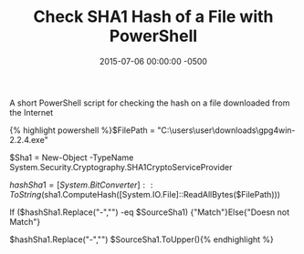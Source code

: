 ﻿---
layout: post
title:  Check SHA1 Hash of a File with PowerShell
date:   2015-07-06 00:00:00 -0500
categories: IT
---







A short PowerShell script for checking the hash on a file downloaded from the Internet

{% highlight powershell %}$FilePath = "C:\users\user\downloads\gpg4win-2.2.4.exe"

$Sha1 = New-Object -TypeName System.Security.Cryptography.SHA1CryptoServiceProvider

$hashSha1 = [System.BitConverter]::ToString($sha1.ComputeHash([System.IO.File]::ReadAllBytes($FilePath)))

If ($hashSha1.Replace("-","") -eq $SourceSha1) {"Match"}Else{"Doesn not Match"}

$hashSha1.Replace("-","")
$SourceSha1.ToUpper(){% endhighlight %}


